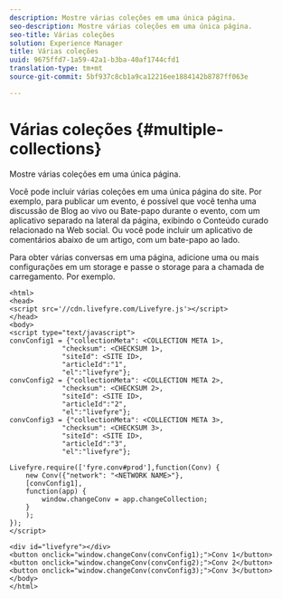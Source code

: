 ```yaml
---
description: Mostre várias coleções em uma única página.
seo-description: Mostre várias coleções em uma única página.
seo-title: Várias coleções
solution: Experience Manager
title: Várias coleções
uuid: 9675ffd7-1a59-42a1-b3ba-40af1744cfd1
translation-type: tm+mt
source-git-commit: 5bf937c8cb1a9ca12216ee1884142b8787ff063e

---
```



# Várias coleções {#multiple-collections}

Mostre várias coleções em uma única página.

Você pode incluir várias coleções em uma única página do site. Por exemplo, para publicar um evento, é possível que você tenha uma discussão de Blog ao vivo ou Bate-papo durante o evento, com um aplicativo separado na lateral da página, exibindo o Conteúdo curado relacionado na Web social. Ou você pode incluir um aplicativo de comentários abaixo de um artigo, com um bate-papo ao lado.

Para obter várias conversas em uma página, adicione uma ou mais configurações em um storage e passe o storage para a chamada de carregamento. Por exemplo.

```
<html> 
<head> 
<script src='//cdn.livefyre.com/Livefyre.js'></script> 
</head> 
<body> 
<script type="text/javascript"> 
convConfig1 = {"collectionMeta": <COLLECTION META 1>, 
             "checksum": <CHECKSUM 1>, 
             "siteId": <SITE ID>, 
             "articleId":"1", 
             "el":"livefyre"}; 
convConfig2 = {"collectionMeta": <COLLECTION META 2>, 
             "checksum": <CHECKSUM 2>, 
             "siteId": <SITE ID>, 
             "articleId":"2", 
             "el":"livefyre"}; 
convConfig3 = {"collectionMeta": <COLLECTION META 3>, 
             "checksum": <CHECKSUM 3>, 
             "siteId": <SITE ID>, 
             "articleId":"3", 
             "el":"livefyre"}; 
  
Livefyre.require(['fyre.conv#prod'],function(Conv) { 
    new Conv({"network": "<NETWORK NAME>"}, 
    [convConfig1], 
    function(app) {  
        window.changeConv = app.changeCollection; 
    } 
    ); 
}); 
</script> 
  
<div id="livefyre"></div> 
<button onclick="window.changeConv(convConfig1);">Conv 1</button> 
<button onclick="window.changeConv(convConfig2);">Conv 2</button> 
<button onclick="window.changeConv(convConfig3);">Conv 3</button> 
</body> 
</html>
```
